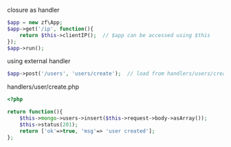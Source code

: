 
closure as handler

```php
$app = new zf\App;
$app->get('/ip', function(){
	return $this->clientIP();  // $app can be accessed using $this
});
$app->run();
```

using external handler

```php
$app->post('/users', 'users/create');  // load from handlers/users/create.php, path is configurable
```

handlers/user/create.php

```php
<?php

return function(){
	$this->mongo->users->insert($this->request->body->asArray());
	$this->status(201);
	return ['ok'=>true, 'msg'=> 'user created'];
};
```
